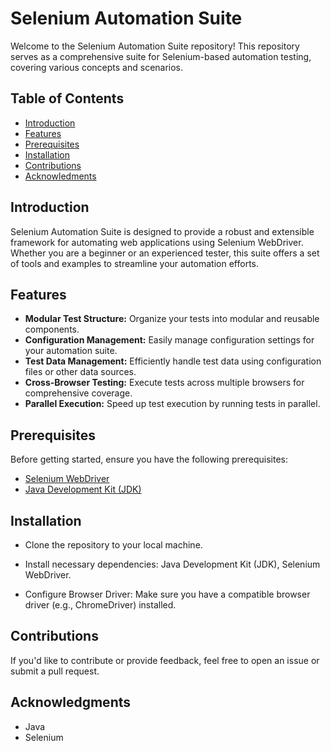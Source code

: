 # Selenium Automation Suite

Welcome to the Selenium Automation Suite repository! This repository serves as a comprehensive suite for Selenium-based automation testing, covering various concepts and scenarios.

## Table of Contents

- [Introduction](#introduction)
- [Features](#features)
- [Prerequisites](#prerequisites)
- [Installation](#installation)
- [Contributions](#contributions)
- [Acknowledments](#acknowledgements)

## Introduction

Selenium Automation Suite is designed to provide a robust and extensible framework for automating web applications using Selenium WebDriver. Whether you are a beginner or an experienced tester, this suite offers a set of tools and examples to streamline your automation efforts.

## Features

- **Modular Test Structure:** Organize your tests into modular and reusable components.
- **Configuration Management:** Easily manage configuration settings for your automation suite.
- **Test Data Management:** Efficiently handle test data using configuration files or other data sources.
- **Cross-Browser Testing:** Execute tests across multiple browsers for comprehensive coverage.
- **Parallel Execution:** Speed up test execution by running tests in parallel.

## Prerequisites

Before getting started, ensure you have the following prerequisites:

- [Selenium WebDriver](https://www.selenium.dev/documentation/en/webdriver/)
- [Java Development Kit (JDK)](https://www.oracle.com/java/technologies/javase-downloads.html)

## Installation

- Clone the repository to your local machine.

- Install necessary dependencies: Java Development Kit (JDK), Selenium WebDriver.

- Configure Browser Driver: Make sure you have a compatible browser driver (e.g., ChromeDriver) installed.

## Contributions

If you'd like to contribute or provide feedback, feel free to open an issue or submit a pull request.

## Acknowledgments

- Java
- Selenium
